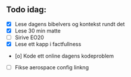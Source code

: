 ## Todo idag:

- [x] Lese dagens bibelvers og kontekst rundt det
- [x] Lese 30 min matte
- [ ] Sirive EO20
- [x] Lese ett kapp i factfullness
- [o] Kode ett online dagens kodeproblem
- [ ] Fikse aerospace config linkng

